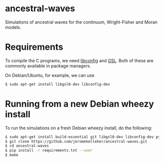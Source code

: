 # ancestral-waves
Simulations of ancestral waves for the continuum, Wright-Fisher and Moran models.


# Requirements


To compile the C programs, we need [libconfig](http://www.hyperrealm.com/libconfig/)
and [GSL](http://www.gnu.org/software/gsl/). Both of these are commonly available
in package managers.

On Debian/Ubuntu, for example, we can use
```sh
$ sudo apt-get install libgsl0-dev libconfig-dev
```


# Running from a new Debian wheezy install

To run the simulations on a fresh Debian wheezy install, do the following:
```sh
$ sudo apt-get install build-essential git libgsl0-dev libconfig-dev python-dev python-scipy
$ git clone https://github.com/jeromekelleher/ancestral-waves.git
$ cd ancestral-waves
$ pip install -r requirements.txt --user
$ make
```

